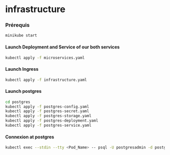 # infrastructure

### Prérequis
```bash
minikube start
```

#### Launch Deployment and Service of our both services
```bash
kubectl apply -f microservices.yaml
```

#### Launch Ingress 
```bash
kubectl apply -f infrastructure.yaml
```

#### Launch postgres 

```bash
cd postgres
kubectl apply -f postgres-config.yaml
kubectl apply -f postgres-secret.yaml
kubectl apply -f postgres-storage.yaml
kubectl apply -f postgres-deployment.yaml
kubectl apply -f postgres-service.yaml
```

#### Connexion at postgres 


```bash
kubectl exec --stdin --tty <Pod_Name> -- psql -U postgresadmin -d postgresdb -W
```
